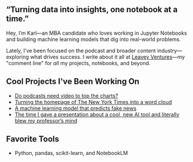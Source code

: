 ## “Turning data into insights, one notebook at a time.”

Hey, I’m Karl—an MBA candidate who loves working in Jupyter Notebooks and building machine learning models that dig into real-world problems.

Lately, I’ve been focused on the podcast and broader content industry—exploring what drives success. I write about it all at [Leavey Ventures](https://leaveyventures.substack.com)—my "comment line" for *all* my projects, notebooks, and beyond.

## Cool Projects I've Been Working On
- [Do podcasts need video to top the charts?](https://github.com/karlbuscheck/beginners-guide-python-data-analytics/tree/main/Part3_Spotify_Project)
- [Turning the homepage of The New York Times into a word cloud](https://github.com/karlbuscheck/nyt-wordcloud)
- [A machine learning model that predicts fake news](https://github.com/karlbuscheck/fake-news-ml-model)
- [The time I gave a presentation about a cool, new AI tool and literally blew my professor’s mind](https://leaveyventures.substack.com/p/i-gave-a-presentation-about-a-cool)

## Favorite Tools
- Python, pandas, scikit-learn, and NotebookLM
